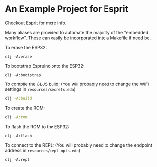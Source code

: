 # An Example Project for Esprit

Checkout [Esprit](https://github.com/mfikes/esprit) for more info.

Many aliases are provided to automate the majority of the "embedded workflow". These can easily be incorporated into a Makefile if need be.

To erase the ESP32:
``` shell
clj -A:erase
```

To bootstrap Espruino onto the ESP32:
``` shell
clj -A:bootstrap
```

To compile the CLJS build:
(You will probably need to change the WiFi settings in `resources/secrets.edn`)
``` bash
clj -A:build
```

To create the ROM:
``` bash
clj -A:rom
```

To flash the ROM to the ESP32:
``` shell
clj -A:flash
```

To connect to the REPL:
(You will probably need to change the endpoint address in `resources/repl-opts.edn`)
``` shell
clj -A:repl
```
